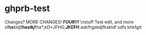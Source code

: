 ghprb-test
==========
Changes? MORE CHANGES! ***FOUR!!!***
\nstuff
Test edit, and more
sf****hs****kldjf***haslkj***fha*;kD*JFHG;**JKEFH**
askfhgskdjfhskldf
sdfs
khkfgd
